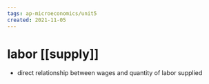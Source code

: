 ```yaml
---
tags: ap-microeconomics/unit5 
created: 2021-11-05
---
```


# labor [[supply]]

- direct relationship between wages and quantity of labor supplied

<!---->